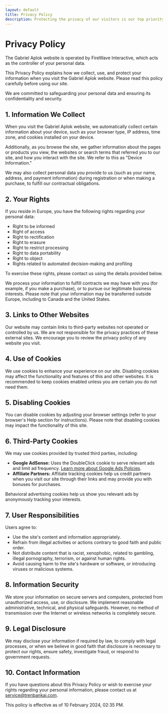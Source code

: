 ```yaml
---
layout: default
title: Privacy Policy
description: Protecting the privacy of our visitors is our top priority.
---
```


# Privacy Policy

The Gabriel Aplok website is operated by FireWave Interactive, which acts as the controller of your personal data.

This Privacy Policy explains how we collect, use, and protect your information when you visit the Gabriel Aplok website. Please read this policy carefully before using our site.

We are committed to safeguarding your personal data and ensuring its confidentiality and security.

## 1. Information We Collect

When you visit the Gabriel Aplok website, we automatically collect certain information about your device, such as your browser type, IP address, time zone, and cookies installed on your device.

Additionally, as you browse the site, we gather information about the pages or products you view, the websites or search terms that referred you to our site, and how you interact with the site. We refer to this as "Device Information."

We may also collect personal data you provide to us (such as your name, address, and payment information) during registration or when making a purchase, to fulfill our contractual obligations.

## 2. Your Rights

If you reside in Europe, you have the following rights regarding your personal data:

- Right to be informed
- Right of access
- Right to rectification
- Right to erasure
- Right to restrict processing
- Right to data portability
- Right to object
- Rights related to automated decision-making and profiling

To exercise these rights, please contact us using the details provided below.

We process your information to fulfill contracts we may have with you (for example, if you make a purchase), or to pursue our legitimate business interests. Please note that your information may be transferred outside Europe, including to Canada and the United States.

## 3. Links to Other Websites

Our website may contain links to third-party websites not operated or controlled by us. We are not responsible for the privacy practices of these external sites. We encourage you to review the privacy policy of any website you visit.

## 4. Use of Cookies

We use cookies to enhance your experience on our site. Disabling cookies may affect the functionality and features of this and other websites. It is recommended to keep cookies enabled unless you are certain you do not need them.

## 5. Disabling Cookies

You can disable cookies by adjusting your browser settings (refer to your browser's Help section for instructions). Please note that disabling cookies may impact the functionality of this site.

## 6. Third-Party Cookies

We may use cookies provided by trusted third parties, including:

- **Google AdSense:** Uses the DoubleClick cookie to serve relevant ads and limit ad frequency. [Learn more about Google Ads Policies](https://policies.google.com/technologies/ads).
- **Affiliate Partners:** Affiliate tracking cookies help us credit partners when you visit our site through their links and may provide you with bonuses for purchases.

Behavioral advertising cookies help us show you relevant ads by anonymously tracking your interests.

## 7. User Responsibilities

Users agree to:

- Use the site's content and information appropriately.
- Refrain from illegal activities or actions contrary to good faith and public order.
- Not distribute content that is racist, xenophobic, related to gambling, illegal pornography, terrorism, or against human rights.
- Avoid causing harm to the site's hardware or software, or introducing viruses or malicious systems.

## 8. Information Security

We store your information on secure servers and computers, protected from unauthorized access, use, or disclosure. We implement reasonable administrative, technical, and physical safeguards. However, no method of transmission over the Internet or wireless networks is completely secure.

## 9. Legal Disclosure

We may disclose your information if required by law, to comply with legal processes, or when we believe in good faith that disclosure is necessary to protect our rights, ensure safety, investigate fraud, or respond to government requests.

## 10. Contact Information

If you have questions about this Privacy Policy or wish to exercise your rights regarding your personal information, please contact us at [service@trenbankai.com](mailto:service@trenbankai.com).

This policy is effective as of 10 February 2024, 02:35 PM.
